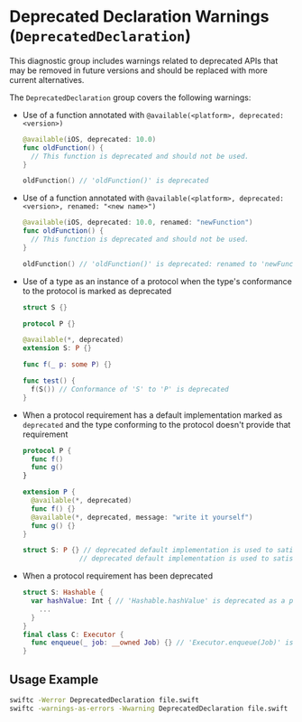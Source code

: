 # Deprecated Declaration Warnings (`DeprecatedDeclaration`)


This diagnostic group includes warnings related to deprecated APIs that may be removed in future versions and should be replaced with more current alternatives.

The `DeprecatedDeclaration` group covers the following warnings:
- Use of a function annotated with `@available(<platform>, deprecated: <version>)`
  ```swift
  @available(iOS, deprecated: 10.0)
  func oldFunction() {
    // This function is deprecated and should not be used.
  }

  oldFunction() // 'oldFunction()' is deprecated
  ```
- Use of a function annotated with `@available(<platform>, deprecated: <version>, renamed: "<new name>")`
  ```swift
  @available(iOS, deprecated: 10.0, renamed: "newFunction")
  func oldFunction() {
    // This function is deprecated and should not be used.
  }

  oldFunction() // 'oldFunction()' is deprecated: renamed to 'newFunction'
  ```
- Use of a type as an instance of a protocol when the type's conformance to the protocol is marked as deprecated
  ```swift
  struct S {}

  protocol P {}

  @available(*, deprecated)
  extension S: P {}

  func f(_ p: some P) {}

  func test() {
    f(S()) // Conformance of 'S' to 'P' is deprecated
  }
  ```
- When a protocol requirement has a default implementation marked as `deprecated` and the type conforming to the protocol doesn't provide that requirement
  ```swift
  protocol P {
    func f()
    func g()
  }

  extension P {
    @available(*, deprecated)
    func f() {}
    @available(*, deprecated, message: "write it yourself")
    func g() {}
  }

  struct S: P {} // deprecated default implementation is used to satisfy instance method 'f()' required by protocol 'P'
                // deprecated default implementation is used to satisfy instance method 'g()' required by protocol 'P': write it yourself
  ```
- When a protocol requirement has been deprecated
  ```swift
  struct S: Hashable {
    var hashValue: Int { // 'Hashable.hashValue' is deprecated as a protocol requirement; conform type 'S' to 'Hashable' by implementing 'hash(into:)' instead
      ...
    }
  }
  final class C: Executor {
    func enqueue(_ job: __owned Job) {} // 'Executor.enqueue(Job)' is deprecated as a protocol requirement; conform type 'C' to 'Executor' by implementing 'func enqueue(ExecutorJob)' instead
  }
  ```

## Usage Example

```sh
swiftc -Werror DeprecatedDeclaration file.swift
swiftc -warnings-as-errors -Wwarning DeprecatedDeclaration file.swift
```
